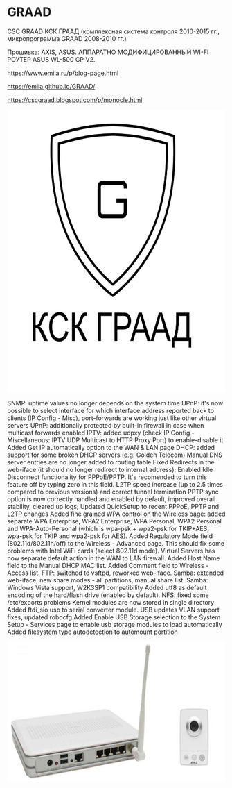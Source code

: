 # GRAAD
CSC GRAAD КСК ГРААД (комплексная система контроля 2010-2015 гг., микропрограмма GRAAD 2008-2010 гг.)

Прошивка: AXIS, ASUS. АППАРАТНО МОДИФИЦИРОВАННЫЙ WI-FI РОУТЕР ASUS WL-500 GP V2.



https://www.emiia.ru/p/blog-page.html

https://emiia.github.io/GRAAD/

https://cscgraad.blogspot.com/p/monocle.html




<a href="https://cscgraad.blogspot.com/p/monocle.html" style="background-color: white; font-size: medium; font-weight: 400;"><img border="0" data-original-height="900" data-original-width="900" height="650" src="https://raw.githubusercontent.com/EMIIA/GRAAD/master/GRAAD1080.png" style="font-family: &quot;times new roman&quot;;" width="640" /></a>


SNMP: uptime values no longer depends on the system time
UPnP: it's now possible to select interface for which interface address reported back to clients (IP Config - Misc), port-forwards are working just like other virtual servers
UPnP: additionally protected by built-in firewall in case when multicast forwards enabled
IPTV: added udpxy (check IP Config - Miscellaneous: IPTV UDP Multicast to HTTP Proxy Port) to enable-disable it
Added Get IP automatically option to the WAN & LAN page
DHCP: added support for some broken DHCP servers (e.g. Golden Telecom)
Manual DNS server entries are no longer added to routing table
Fixed Redirects in the web-iface (it should no longer redirect to internal address);
Enabled Idle Disconnect functionality for PPPoE/PPTP. It's recomended to turn this feature off by typing zero in this field.
L2TP speed increase (up to 2.5 times compared to previous versions) and correct tunnel termination
PPTP sync option is now correctly handled and enabled by default, improved overall stability, cleared up logs;
Updated QuickSetup to recent PPPoE, PPTP and L2TP changes
Added fine grained WPA control on the Wireless page: added separate WPA Enterprise, WPA2 Enterprise, WPA Personal, WPA2 Personal and WPA-Auto-Personal (which is wpa-psk + wpa2-psk for TKIP+AES, wpa-psk for TKIP and wpa2-psk for AES).
Added Regulatory Mode field (802.11d/802.11h/off) to the Wireless - Advanced page. This should fix some problems with Intel WiFi cards (select 802.11d mode).
Virtual Servers has now separate default action in the WAN to LAN firewall.
Added Host Name field to the Manual DHCP MAC list.
Added Comment field to Wireless - Access list.
FTP: switched to vsftpd, reworked web-iface.
Samba: extended web-iface, new share modes - all partitions, manual share list.
Samba: Windows Vista support, W2K3SP1 compatibility
Added utf8 as default encoding of the hard/flash drive (enabled by default).
NFS: fixed some /etc/exports problems
Kernel modules are now stored in single directory
Added ftdi_sio usb to serial converter module.
USB updates
VLAN support fixes, updated robocfg
Added Enable USB Storage selection to the System Setup - Services page to enable usb storage modules to load automatically
Added filesystem type autodetection to automount portition





<a href="https://cscgraad.blogspot.com/p/monocle.html" style="background-color: white; font-size: medium; font-weight: 400;"><img border="0" data-original-height="900" data-original-width="1600" height="320" src="https://raw.githubusercontent.com/EMIIA/GRAAD/master/axisasus.png" style="font-family: &quot;times new roman&quot;;" width="640" /></a>


